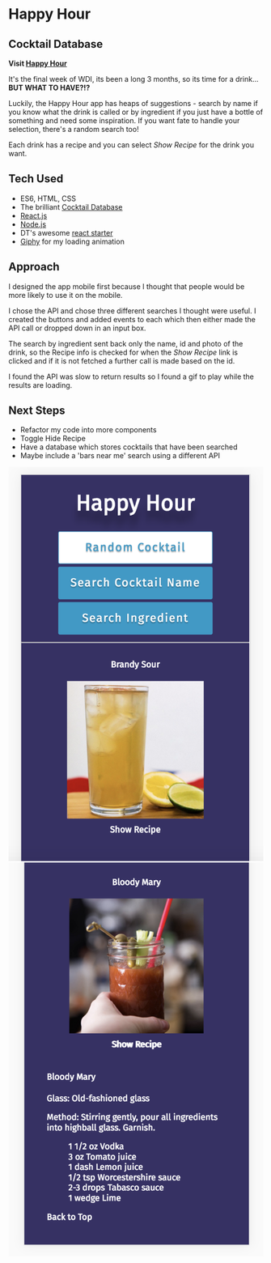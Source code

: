 # Happy Hour

## Cocktail Database

**Visit [Happy Hour](https://shahrene.github.io/Happy-Hour/)**

It's the final week of WDI, its been a long 3 months, so its time for a drink... **BUT WHAT TO HAVE?!?**

Luckily, the Happy Hour app has heaps of suggestions - search by name if you know what the drink is called or
by ingredient if you just have a bottle of something and need some inspiration. If you want fate to handle your selection, there's a random search too!

Each drink has a recipe and you can select *Show Recipe* for the drink you want.

## Tech Used

* ES6, HTML, CSS
* The brilliant [Cocktail Database](https://www.thecocktaildb.com/)
* [React.js](https://reactjs.org/)
* [Node.js](https://nodejs.org/en/)
* DT's awesome [react starter](https://github.com/epoch/webpack3-react-starter)
* [Giphy](https://giphy.com/) for my loading animation

## Approach

I designed the app mobile first because I thought that people would be more likely to use it on the mobile.

I chose the API and chose three different searches I thought were useful. I created the buttons and added events to each which then either made the API call or dropped down in an input box.

The search by ingredient sent back only the name, id and photo of the drink, so the Recipe info is checked for when the *Show Recipe* link is clicked and if it is not fetched a further call is made based on the id.

I found the API was slow to return results so I found a gif to play while the results are loading.


## Next Steps

* Refactor my code into more components
* Toggle Hide Recipe
* Have a database which stores cocktails that have been searched
* Maybe include a 'bars near me' search using a different API

![App1](Screenshot1.png)  ![App2](Screenshot2.png)
